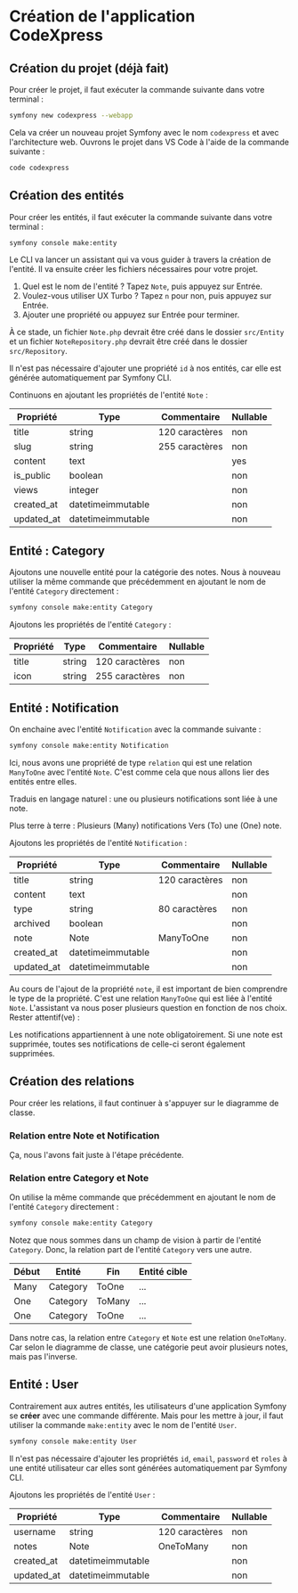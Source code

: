 # Création de l'application CodeXpress

## Création du projet (déjà fait)

Pour créer le projet, il faut exécuter la commande suivante dans votre terminal :

```bash
symfony new codexpress --webapp
```

Cela va créer un nouveau projet Symfony avec le nom `codexpress` et avec l'architecture web. Ouvrons le projet dans VS Code à l'aide de la commande suivante :

```bash
code codexpress
```

## Création des entités

Pour créer les entités, il faut exécuter la commande suivante dans votre terminal :

```bash
symfony console make:entity
```

Le CLI va lancer un assistant qui va vous guider à travers la création de l'entité. Il va ensuite créer les fichiers nécessaires pour votre projet.

1. Quel est le nom de l'entité ? Tapez `Note`, puis appuyez sur Entrée.
2. Voulez-vous utiliser UX Turbo ? Tapez `n` pour non, puis appuyez sur Entrée.
3. Ajouter une propriété ou appuyez sur Entrée pour terminer.

À ce stade, un fichier `Note.php` devrait être créé dans le dossier `src/Entity` et un fichier `NoteRepository.php` devrait être créé dans le dossier `src/Repository`.

Il n'est pas nécessaire d'ajouter une propriété `id` à nos entités, car elle est générée automatiquement par Symfony CLI.

Continuons en ajoutant les propriétés de l'entité `Note` :

| Propriété | Type | Commentaire | Nullable |
| --- | --- | --- | --- |
| title | string | 120 caractères | non |
| slug | string | 255 caractères | non |
| content | text |  | yes |
| is_public | boolean |  | non |
| views | integer |  | non |
| created_at | datetimeimmutable |  | non |
| updated_at | datetimeimmutable |  | non |

## Entité : Category

Ajoutons une nouvelle entité pour la catégorie des notes. Nous à nouveau utiliser la même commande que précédemment en ajoutant le nom de l'entité `Category` directement :

```bash
symfony console make:entity Category
```

Ajoutons les propriétés de l'entité `Category` :

| Propriété | Type | Commentaire | Nullable |
| --- | --- | --- | --- |
| title | string | 120 caractères | non |
| icon | string | 255 caractères | non |

## Entité : Notification

On enchaine avec l'entité `Notification` avec la commande suivante :

```bash
symfony console make:entity Notification
```

Ici, nous avons une propriété de type `relation` qui est une relation `ManyToOne` avec l'entité `Note`. C'est comme cela que nous allons lier des entités entre elles.

Traduis en langage naturel : une ou plusieurs notifications sont liée à une note.

Plus terre à terre : Plusieurs (Many) notifications Vers (To) une (One) note.

Ajoutons les propriétés de l'entité `Notification` :

| Propriété | Type | Commentaire | Nullable |
| --- | --- | --- | --- |
| title | string | 120 caractères | non |
| content | text |  | non |
| type | string | 80 caractères | non |
| archived | boolean |  | non |
| note | Note | ManyToOne | non |
| created_at | datetimeimmutable |  | non |
| updated_at | datetimeimmutable |  | non |

Au cours de l'ajout de la propriété `note`, il est important de bien comprendre le type de la propriété. C'est une relation `ManyToOne` qui est liée à l'entité `Note`. L'assistant va nous poser plusieurs question en fonction de nos choix. Rester attentif(ve) :

Les notifications appartiennent à une note obligatoirement. Si une note est supprimée, toutes ses notifications de celle-ci seront également supprimées.

## Création des relations

Pour créer les relations, il faut continuer à s'appuyer sur le diagramme de classe.

### Relation entre Note et Notification

Ça, nous l'avons fait juste à l'étape précédente.

### Relation entre Category et Note

On utilise la même commande que précédemment en ajoutant le nom de l'entité `Category` directement :

```bash
symfony console make:entity Category
```

Notez que nous sommes dans un champ de vision à partir de l'entité `Category`. Donc, la relation part de l'entité `Category` vers une autre.

| Début | Entité | Fin | Entité cible |
| --- | --- | --- | --- |
| Many | Category | ToOne | ... |
| One | Category | ToMany | ... |
| One | Category | ToOne | ... |

Dans notre cas, la relation entre `Category` et `Note` est une relation `OneToMany`. Car selon le diagramme de classe, une catégorie peut avoir plusieurs notes, mais pas l'inverse. 

## Entité : User

Contrairement aux autres entités, les utilisateurs d'une application Symfony se **créer** avec une commande différente. Mais pour les mettre à jour, il faut utiliser la commande `make:entity` avec le nom de l'entité `User`.

```bash
symfony console make:entity User
```

Il n'est pas nécessaire d'ajouter les propriétés `id`, `email`, `password` et `roles` à une entité utilisateur car elles sont générées automatiquement par Symfony CLI.

Ajoutons les propriétés de l'entité `User` :

| Propriété | Type | Commentaire | Nullable |
| --- | --- | --- | --- |
| username | string | 120 caractères | non |
| notes | Note | OneToMany | non |
| created_at | datetimeimmutable |  | non |
| updated_at | datetimeimmutable |  | non |